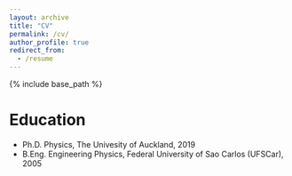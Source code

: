 ```yaml
---
layout: archive
title: "CV"
permalink: /cv/
author_profile: true
redirect_from:
  - /resume
---
```


{% include base_path %}

Education
======
* Ph.D. Physics, The Univesity of Auckland, 2019
* B.Eng. Engineering Physics, Federal University of Sao Carlos (UFSCar), 2005

